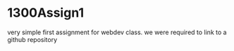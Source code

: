 # 1300Assign1
very simple first assignment for webdev class. we were required to link to a github repository
